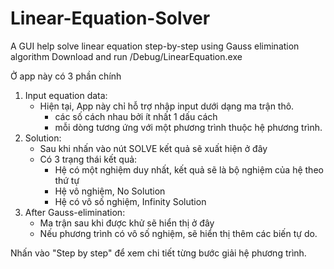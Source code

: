 # Linear-Equation-Solver
A GUI help solve linear equation step-by-step using Gauss elimination algorithm
Download and run /Debug/LinearEquation.exe

Ở app này có 3 phần chính
1. Input equation data:
   - Hiện tại, App này chỉ hỗ trợ nhập input dưới dạng ma trận thô.
     + các số cách nhau bởi ít nhất 1 dấu cách
     + mỗi dòng tương ứng với một phương trình thuộc hệ phương trình.
2. Solution:
   - Sau khi nhấn vào nút SOLVE kết quả sẽ xuất hiện ở đây
   - Có 3 trạng thái kết quả:
     + Hệ có một nghiệm duy nhất, kết quả sẽ là bộ nghiệm của hệ theo thứ tự
     + Hệ vô nghiệm, No Solution
     + Hệ có vô số nghiệm, Infinity Solution
3. After Gauss-elimination:
   - Ma trận sau khi được khử sẽ hiển thị ở đây
   - Nếu phương trình có vô số nghiệm, sẽ hiển thị thêm các biến tự do.

Nhấn vào "Step by step" để xem chi tiết từng bước giải hệ phương trình.
     
   
